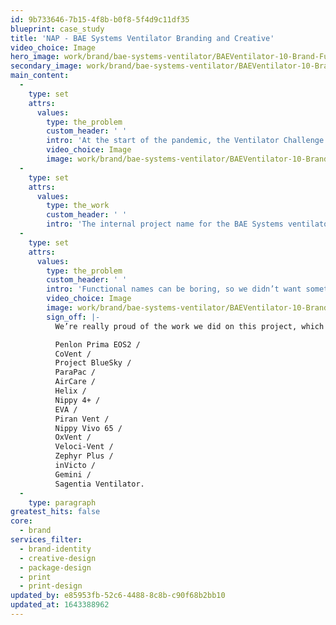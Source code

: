 ```yaml
---
id: 9b733646-7b15-4f8b-b0f8-5f4d9c11df35
blueprint: case_study
title: 'NAP - BAE Systems Ventilator Branding and Creative'
video_choice: Image
hero_image: work/brand/bae-systems-ventilator/BAEVentilator-10-Brand-Full-Image-1360x768.5.jpg
secondary_image: work/brand/bae-systems-ventilator/BAEVentilator-10-Brand-Secondary-Image-896x597.jpg
main_content:
  -
    type: set
    attrs:
      values:
        type: the_problem
        custom_header: ' '
        intro: 'At the start of the pandemic, the Ventilator Challenge asked British companies to step up and get ventilators on the frontline of the NHS. Though the challenge of making these machines was a life and death thing, companies also needed to tackle the job of naming their ventilator. BAE Systems came to Think!Creative in their time of need, so they could focus on doing the really important stuff. '
        video_choice: Image
        image: work/brand/bae-systems-ventilator/BAEVentilator-10-Brand-Large-927x522-2.jpg
  -
    type: set
    attrs:
      values:
        type: the_work
        custom_header: ' '
        intro: 'The internal project name for the BAE Systems ventilator was “Florence,” - a nice nod to the medical profession. Now we just needed to name the machine itself. But this was no ordinary project. For once our job wasn’t to grab attention away from the competition. Instead, we had to develop a name that respected the situation. '
  -
    type: set
    attrs:
      values:
        type: the_problem
        custom_header: ' '
        intro: 'Functional names can be boring, so we didn’t want something that describes what the ventilator does, like “SomethingVent.” Instead, we wanted a name that reflected the way BAE Systems put business to one side to help the nation. After some furious scribbling and back-and-forth meetings; AirCare was born. '
        video_choice: Image
        image: work/brand/bae-systems-ventilator/BAEVentilator-10-Brand-Large-927x522.jpg
        sign_off: |-
          We’re really proud of the work we did on this project, which also included design and branding work. As for the name? Well, we think it stacks up pretty well against the ones other companies came up with. But you be the judge.... 

          Penlon Prima EOS2 / 
          CoVent /
          Project BlueSky /
          ParaPac /
          AirCare /
          Helix /
          Nippy 4+ /
          EVA /
          Piran Vent /
          Nippy Vivo 65 /
          OxVent /
          Veloci-Vent /
          Zephyr Plus /
          inVicto /
          Gemini /
          Sagentia Ventilator.
  -
    type: paragraph
greatest_hits: false
core:
  - brand
services_filter:
  - brand-identity
  - creative-design
  - package-design
  - print
  - print-design
updated_by: e85953fb-52c6-4488-8c8b-c90f68b2bb10
updated_at: 1643388962
---
```

